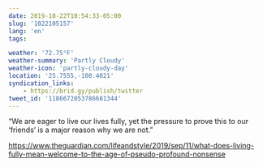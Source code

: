 ```yaml
---
date: 2019-10-22T10:54:33-05:00
slug: '1022105157'
lang: 'en'
tags:

weather: '72.75°F'
weather-summary: 'Partly Cloudy'
weather-icon: 'partly-cloudy-day'
location: '25.7555,-100.4021'
syndication_links:
    - https://brid.gy/publish/twitter
tweet_id: '1186672053786681344'
---
```

“We are eager to live our lives fully, yet the pressure to prove this to our ‘friends’ is a major reason why we are not.”

https://www.theguardian.com/lifeandstyle/2019/sep/11/what-does-living-fully-mean-welcome-to-the-age-of-pseudo-profound-nonsense